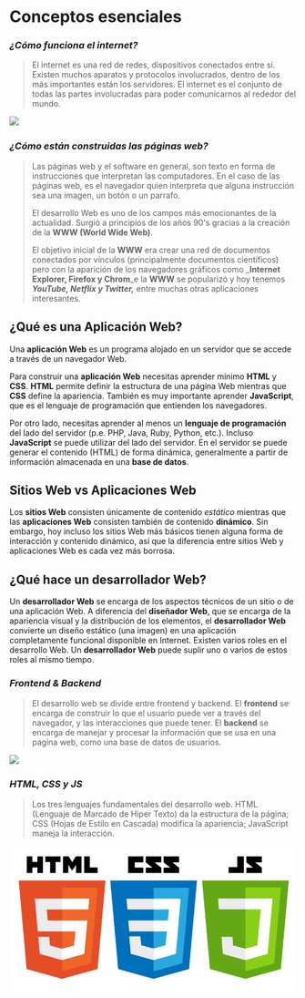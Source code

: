 # Conceptos esenciales

### _**¿Cómo funciona el internet?**_

> El internet es una red de redes, dispositivos conectados entre sí. Existen muchos aparatos y protocolos involucrados, dentro de los más importantes están los servidores. El internet es el conjunto de todas las partes involucradas para poder comunicarnos al rededor del mundo.

![](https://upload.wikimedia.org/wikipedia/commons/thumb/c/c9/Client-server-model.svg/1200px-Client-server-model.svg.png)

### _**¿Cómo están construidas las páginas web?**_

> Las páginas web y el software en general, son texto en forma de instrucciones que interpretan las computadores. En el caso de las páginas web, es el navegador quien interpreta que alguna instrucción sea una imagen, un botón o un parrafo.
>
> El desarrollo Web es uno de los campos más emocionantes de la actualidad. Surgió a principios de los años 90's gracias a la creación de la **WWW \(World Wide Web\)**.
>
> El objetivo inicial de la **WWW** era crear una red de documentos conectados por vínculos \(principalmente documentos científicos\) pero con la aparición de los navegadores gráficos como _**Internet Explorer, Firefox y Chrom**_e la **WWW** se popularizó y hoy tenemos _**YouTube, Netflix y Twitter,**_ entre muchas otras aplicaciones interesantes.

## ¿Qué es una Aplicación Web?

Una **aplicación Web** es un programa alojado en un servidor que se accede a través de un navegador Web.

Para construir una **aplicación Web** necesitas aprender mínimo **HTML** y **CSS**. **HTML** permite definir la estructura de una página Web mientras que **CSS** define la apariencia. También es muy importante aprender **JavaScript**, que es el lenguaje de programación que entienden los navegadores.

Por otro lado, necesitas aprender al menos un **lenguaje de programación** del lado del servidor \(p.e. PHP, Java, Ruby, Python, etc.\). Incluso **JavaScript** se puede utilizar del lado del servidor. En el servidor se puede generar el contenido \(HTML\) de forma dinámica, generalmente a partir de información almacenada en una **base de datos**.

## Sitios Web vs Aplicaciones Web

Los **sitios Web** consisten únicamente de contenido _estático_ mientras que las **aplicaciones Web** consisten también de contenido **dinámico**. Sin embargo, hoy incluso los sitios Web más básicos tienen alguna forma de interacción y contenido dinámico, así que la diferencia entre sitios Web y aplicaciones Web es cada vez más borrosa.

## ¿Qué hace un desarrollador Web?

Un **desarrollador Web** se encarga de los aspectos técnicos de un sitio o de una aplicación Web. A diferencia del **diseñador Web**, que se encarga de la apariencia visual y la distribución de los elementos, el **desarrollador Web** convierte un diseño estático \(una imagen\) en una aplicación completamente funcional disponible en Internet. Existen varios roles en el desarrollo Web. Un **desarrollador Web** puede suplir uno o varios de estos roles al mismo tiempo.

### _**Frontend & Backend**_

> El desarrollo web se divide entre frontend y backend. El **frontend** se encarga de construir lo que el usuario puede ver a través del navegador, y las interacciones que puede tener. El **backend** se encarga de manejar y procesar la información que se usa en una pagina web, como una base de datos de usuarios.

![](http://appstone.academy/wp-content/uploads/2017/02/frontback.jpg)

### _**HTML, CSS y JS**_

> Los tres lenguajes fundamentales del desarrollo web. HTML \(Lenguaje de Marcado de Hiper Texto\) da la estructura de la página; CSS \(Hojas de Estilo en Cascada\) modifica la apariencia; JavaScript maneja la interacción.

![](../.gitbook/assets/lenguajes_1.png)



